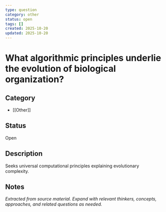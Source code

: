 ```yaml
---
type: question
category: other
status: open
tags: []
created: 2025-10-20
updated: 2025-10-20
---
```


# What algorithmic principles underlie the evolution of biological organization?

## Category

- [[Other]]

## Status

Open

## Description

Seeks universal computational principles explaining evolutionary complexity.

## Notes

*Extracted from source material. Expand with relevant thinkers, concepts, approaches, and related questions as needed.*
